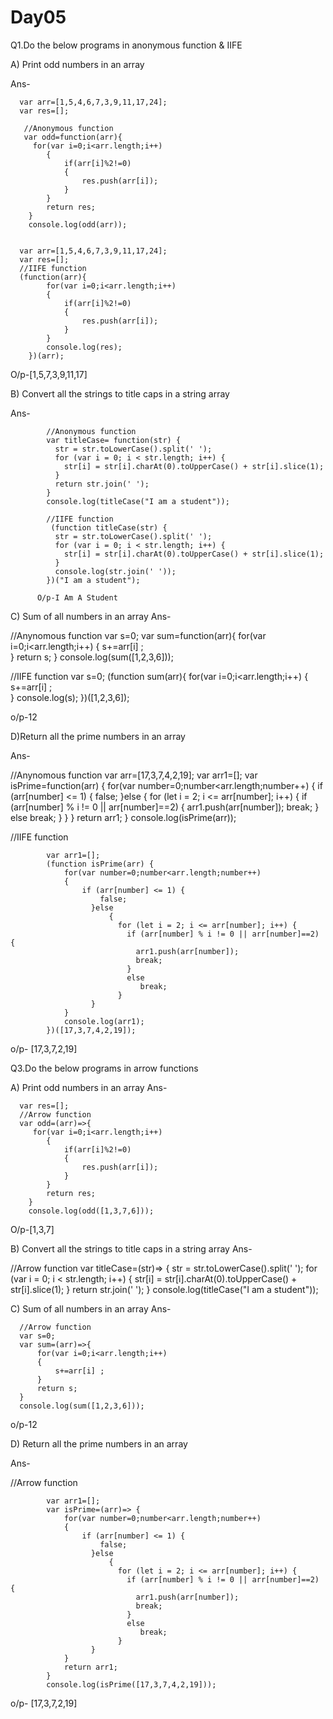# Day05

Q1.Do the below programs in anonymous function & IIFE

A) Print odd numbers in an array

Ans-

      var arr=[1,5,4,6,7,3,9,11,17,24];
      var res=[];
    
       //Anonymous function
       var odd=function(arr){
         for(var i=0;i<arr.length;i++)
            {
                if(arr[i]%2!=0)
                {
                    res.push(arr[i]);
                }
            }
            return res;
        }
        console.log(odd(arr));
    
    
      var arr=[1,5,4,6,7,3,9,11,17,24];
      var res=[];
      //IIFE function
      (function(arr){
            for(var i=0;i<arr.length;i++)
            {
                if(arr[i]%2!=0)
                {
                    res.push(arr[i]);
                }
            }
            console.log(res);
        })(arr);
         
O/p-[1,5,7,3,9,11,17]

B) Convert all the strings to title caps in a string array

Ans-

            //Anonymous function
            var titleCase= function(str) {
              str = str.toLowerCase().split(' ');
              for (var i = 0; i < str.length; i++) {
                str[i] = str[i].charAt(0).toUpperCase() + str[i].slice(1); 
              }
              return str.join(' ');
            }
            console.log(titleCase("I am a student"));

            //IIFE function
             (function titleCase(str) {
              str = str.toLowerCase().split(' ');
              for (var i = 0; i < str.length; i++) {
                str[i] = str[i].charAt(0).toUpperCase() + str[i].slice(1); 
              }
              console.log(str.join(' '));
            })("I am a student");
            
          O/p-I Am A Student
C) Sum of all numbers in an array
Ans-

//Anynomous function
var s=0;
var sum=function(arr){
    for(var i=0;i<arr.length;i++)
    {
        s+=arr[i] ;      
    }
    return s;
}
console.log(sum([1,2,3,6]));


//IIFE function
var s=0;
(function sum(arr){
    for(var i=0;i<arr.length;i++)
    {
        s+=arr[i] ;      
    }
    console.log(s);
})([1,2,3,6]);

o/p-12

D)Return all the prime numbers in an array

Ans-

//Anynomous function
            var arr=[17,3,7,4,2,19];
            var arr1=[];
            var isPrime=function(arr) {
                for(var number=0;number<arr.length;number++)
                {
                    if (arr[number] <= 1) {
                        false;
                      }else 
                          {
                            for (let i = 2; i <= arr[number]; i++) {
                              if (arr[number] % i != 0 || arr[number]==2) {
                                arr1.push(arr[number]);
                                break;
                              }
                              else
                                 break;
                            }
                      }
                }
                return arr1;
            }
            console.log(isPrime(arr));
            
//IIFE function

            var arr1=[];
            (function isPrime(arr) {
                for(var number=0;number<arr.length;number++)
                {
                    if (arr[number] <= 1) {
                        false;
                      }else 
                          {
                            for (let i = 2; i <= arr[number]; i++) {
                              if (arr[number] % i != 0 || arr[number]==2) {
                                arr1.push(arr[number]);
                                break;
                              }
                              else
                                 break;
                            }
                      }
                }
                console.log(arr1);
            })([17,3,7,4,2,19]);
o/p- [17,3,7,2,19]

Q3.Do the below programs in arrow functions

A) Print odd numbers in an array
Ans-

      var res=[];
      //Arrow function
      var odd=(arr)=>{
         for(var i=0;i<arr.length;i++)
            {
                if(arr[i]%2!=0)
                {
                    res.push(arr[i]);
                }
            }
            return res;
        }
        console.log(odd([1,3,7,6]));
        
O/p-[1,3,7]

B) Convert all the strings to title caps in a string array
Ans-

//Arrow function
var titleCase=(str)=> {
  str = str.toLowerCase().split(' ');
  for (var i = 0; i < str.length; i++) {
    str[i] = str[i].charAt(0).toUpperCase() + str[i].slice(1); 
  }
  return str.join(' ');
}
console.log(titleCase("I am a student"));

C) Sum of all numbers in an array
Ans-

      //Arrow function
      var s=0;
      var sum=(arr)=>{
          for(var i=0;i<arr.length;i++)
          {
              s+=arr[i] ;      
          }
          return s;
      }
      console.log(sum([1,2,3,6]));
 o/p-12

D) Return all the prime numbers in an array

Ans-

 //Arrow function
            
            var arr1=[];
            var isPrime=(arr)=> {
                for(var number=0;number<arr.length;number++)
                {
                    if (arr[number] <= 1) {
                        false;
                      }else 
                          {
                            for (let i = 2; i <= arr[number]; i++) {
                              if (arr[number] % i != 0 || arr[number]==2) {
                                arr1.push(arr[number]);
                                break;
                              }
                              else
                                 break;
                            }
                      }
                }
                return arr1;
            }
            console.log(isPrime([17,3,7,4,2,19]));
            
o/p- [17,3,7,2,19]
                       
